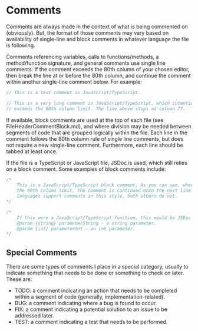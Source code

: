 # Comments

Comments are always made in the context of what is being commented on (obviously). But, the format of those comments may vary based on availability of single-line and block comments in whatever language the file is following.

Comments referencing variables, calls to functions/methods, a method/function signature, and general comments use single line comments. If the comment exceeds the 80th column of your chosen editor, then break the line at or before the 80th column, and continue the comment within another single-line comment below. For example:

```javascript
// This is a test comment in JavaScript/TypeScript.

// This is a very long comment in JavaScript/TypeScript, which intentionally
// exceeds the 80th column limit. The line above stops at column 77.
```

If available, block comments are used at the top of each file (see FileHeaderCommentBlock.md), and where division may be needed between segments of code that are grouped logically within the file. Each line in the comment follows the 80th column rule of single line comments, but does not require a new single-line comment. Furthermore, each line should be tabbed at least once. 

If the file is a TypeScript or JavaScript file, JSDoc is used, which still relies on a block comment. Some examples of block comments include:

```javascript
/*
    This is a JavaScript/TypeScript block comment. As you can see, when we hit 
    the 80th column limit, the comment is continued onto the next line. Some 
    languages support comments in this style, both others do not.
*/

/*
    If this were a JavaScript/TypeScript function, this would be JSDoc syntax.
    @param {string} parameterString - a string parameter.
    @param {int} parameterInt - an int parameter.
*/
```

## Special Comments

There are some types of comments I place in a special category, usually to indicate something that needs to be done or something to check on later. These are:

- TODO: a comment indicating an action that needs to be completed within a segment of code (generally, implementation-related).
- BUG: a comment indicating where a bug is found to occur.
- FIX: a comment indicating a potential solution to an issue to be addressed later.
- TEST: a comment indicating a test that needs to be performed.